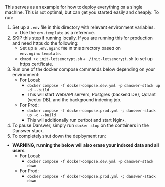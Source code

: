 This serves as an example for how to deploy everything on a single machine. This is
not optimal, but can get you started easily and cheaply. To run:

1. Set up a `.env` file in this directory with relevant environment variables.
   - Use the `env.template` as a reference.
2. SKIP this step if running locally. If you are running this for production and need https do the following:
   - Set up a `.env.nginx` file in this directory based on `env.nginx.template`.
   - `chmod +x init-letsencrypt.sh` + `./init-letsencrypt.sh` to set up https certificate.
3. Run one of the docker compose commands below depending on your environment:
   - For Local:
     - `docker compose -f docker-compose.dev.yml -p danswer-stack up -d --build`
     - This will start Web/API servers, Postgres (backend DB), Qdrant (vector DB), and the background indexing job.
   - For Prod:
     - `docker compose -f docker-compose.prod.yml -p danswer-stack up -d --build`
     - This will additionally run certbot and start Nginx.
4. To pause Danswer, simply run `docker stop` on the containers in the Danswer stack.
5. To completely shut down the deployment run:
- **WARNING, running the below will also erase your indexed data and all users**
   - For Local:
     - `docker compose -f docker-compose.dev.yml -p danswer-stack down`
   - For Prod:
     - `docker compose -f docker-compose.prod.yml -p danswer-stack down`
